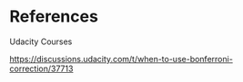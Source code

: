 # References

Udacity Courses 

https://discussions.udacity.com/t/when-to-use-bonferroni-correction/37713